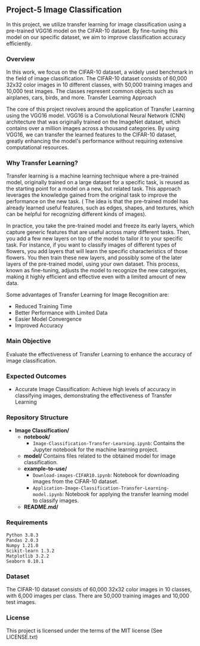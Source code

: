 ## Project-5 Image Classification 

In this project, we utilize transfer learning for image classification using a pre-trained VGG16 model on the CIFAR-10 dataset. By fine-tuning this model on our specific dataset, we aim to improve classification accuracy efficiently. 

### Overview

In this work, we focus on the CIFAR-10 dataset, a widely used benchmark in the field of image classification. The CIFAR-10 dataset consists of 60,000 32x32 color images in 10 different classes, with 50,000 training images and 10,000 test images. The classes represent common objects such as airplanes, cars, birds, and more.
Transfer Learning Approach

The core of this project revolves around the application of Transfer Learning using the VGG16 model. VGG16 is a Convolutional Neural Network (CNN) architecture that was originally trained on the ImageNet dataset, which contains over a million images across a thousand categories. By using VGG16, we can transfer the learned features to the CIFAR-10 dataset, greatly enhancing the model's performance without requiring extensive computational resources.


### Why Transfer Learning?

Transfer learning is a machine learning technique where a pre-trained model, originally trained on a large dataset for a specific task, is reused as the starting point for a model on a new, but related task. This approach leverages the knowledge gained from the original task to improve the performance on the new task. ( The idea is that the pre-trained model has already learned useful features, such as edges, shapes, and textures, which can be helpful for recognizing different kinds of images).

In practice, you take the pre-trained model and freeze its early layers, which capture generic features that are useful across many different tasks. Then, you add a few new layers on top of the model to tailor it to your specific task. For instance, if you want to classify images of different types of flowers, you add layers that will learn the specific characteristics of those flowers. You then train these new layers, and possibly some of the later layers of the pre-trained model, using your own dataset. This process, known as fine-tuning, adjusts the model to recognize the new categories, making it highly efficient and effective even with a limited amount of new data.

Some advantages of Transfer Learning for Image Recognition are:
- Reduced Training Time
- Better Performance with Limited Data
- Easier Model Convergence
- Improved Accuracy



### Main Objective
 Evaluate the effectiveness of Transfer Learning to enhance the accuracy of image classification.

### Expected Outcomes
* Accurate Image Classification: Achieve high levels of accuracy in classifying images, demonstrating the effectiveness of Transfer Learning



### Repository Structure

- **Image Classification/**
  - **notebook/**
    - `Image-Classification-Transfer-Learning.ipynb`: Contains the Jupyter notebook for the machine learning project.  
  - **model/**
    Contains files related to the obtained model for image classification.
  - **example-to-use/**
    - `Download-images-CIFAR10.ipynb`: Notebook for downloading images from the CIFAR-10 dataset.
    - `Application-Image-Classification-Transfer-Learning-model.ipynb`: Notebook for applying the transfer learning model to classify images.
  - **README.md/**

### Requirements 

    Python 3.8.3
    Pandas 2.0.3
    Numpy 1.21.0
    Scikit-learn 1.3.2
    Matplotlib 3.2.2
    Seaborn 0.10.1


### Dataset


The CIFAR-10 dataset consists of 60,000 32x32 color images in 10 classes, with 6,000 images per class. There are 50,000 training images and 10,000 test images.



### License
This project is licensed under the terms of the MIT license (See LICENSE.txt)
